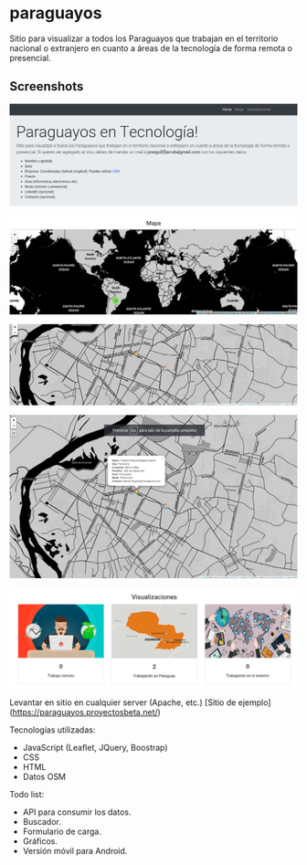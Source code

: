 # paraguayos
Sitio para visualizar a todos los Paraguayos que trabajan en el territorio nacional o extranjero en cuanto a áreas de la tecnología de forma remota o presencial. 

## Screenshots

![Screenshot](screenshots/paraguayan_info.png)

![Screenshot](screenshots/map.png)

![Screenshot](screenshots/map1.png)

![Screenshot](screenshots/fullscreen_map.png)

![Screenshot](screenshots/visualization.png)

Levantar en sitio en cualquier server (Apache, etc.)
[Sitio de ejemplo] (https://paraguayos.proyectosbeta.net/)

Tecnologías utilizadas:
- JavaScript (Leaflet, JQuery, Boostrap)
- CSS
- HTML
- Datos OSM

Todo list:
- API para consumir los datos.
- Buscador.
- Formulario de carga.
- Gráficos.
- Versión móvil para Android.
